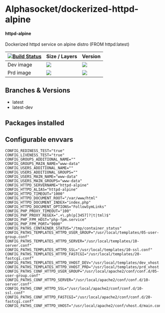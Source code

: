# Alphasocket/dockerized-httpd-alpine
#### httpd-alpine
Dockerized httpd service on alpine distro (FROM httpd:latest)


| [![Build Status](https://semaphoreci.com/api/v1/alphasocket/dockerized-httpd-alpine/branches/latest/badge.svg)](https://semaphoreci.com/alphasocket/dockerized-httpd-alpine) | Size / Layers | Version |
| ----- | ----- | ----- |
| Dev image | [![](https://images.microbadger.com/badges/image/03192859189254/dockerized-httpd-alpine:latest.svg)](https://microbadger.com/images/03192859189254/httpd-alpine:latest ) | [![](https://images.microbadger.com/badges/version/03192859189254/dockerized-httpd-alpine:latest.svg)](https://microbadger.com/images/03192859189254/httpd-alpine:latest) |
| Prd image | [![](https://images.microbadger.com/badges/image/alphasocket/httpd-alpine:latest.svg)](https://microbadger.com/images/alphasocket/httpd-alpine:latest ) | [![](https://images.microbadger.com/badges/version/alphasocket/httpd-alpine:latest.svg)](https://microbadger.com/images/alphasocket/httpd-alpine:latest) |

## Branches & Versions
- latest
- latest-dev


## Packages installed


## Configurable envvars
~~~
CONFIG_REDINESS_TEST="true"
CONFIG_LIVENESS_TEST="true"
CONFIG_GROUPS_ADDITIONAL_NAME=""
CONFIG_GROUPS_MAIN_NAME="www-data"
CONFIG_USERS_ADDITIONAL_NAME=""
CONFIG_USERS_ADDITIONAL_GROUPS=""
CONFIG_USERS_MAIN_NAME="www-data"
CONFIG_USERS_MAIN_GROUPS="www-data"
CONFIG_HTTPD_SERVERNAME="httpd-alpine"
CONFIG_HTTPD_ALIAS="httpd-alpine"
CONFIG_HTTPD_TIMEOUT="1000"
CONFIG_HTTPD_DOCUMENT_ROOT="/var/www/html"
CONFIG_HTTPD_DOCUMENT_INDEX="index.php"
CONFIG_HTTPD_DOCUMENT_OPTIONS="FollowSymLinks"
CONFIG_PHP_PROXY_TIMEOUT="100"
CONFIG_PHP_PROXY_REGEX=".+\.ph(p[3457]?|t|tml)$"
CONFIG_PHP_FPM_HOST="php-fpm.service"
CONFIG_PHP_FPM_PORT="9000"
CONFIG_PATHS_CONTAINER_STATUS="/tmp/container_status"
CONFIG_PATHS_TEMPLATES_HTTPD_USER_GROUP="/usr/local/templates/05-user-group.conf"
CONFIG_PATHS_TEMPLATES_HTTPD_SERVER="/usr/local/templates/10-server.conf"
CONFIG_PATHS_TEMPLATES_HTTPD_SSL="/usr/local/templates/10-ssl.conf"
CONFIG_PATHS_TEMPLATES_HTTPD_FASTCGI="/usr/local/templates/20-fastcgi.conf"
CONFIG_PATHS_TEMPLATES_HTTPD_VHOST_DEV="/usr/local/templates/dev_vhost.conf"
CONFIG_PATHS_TEMPLATES_HTTPD_VHOST_PRD="/usr/local/templates/prd_vhost.conf"
CONFIG_PATHS_CONF_HTTPD_USER_GROUP="/usr/local/apache2/conf/conf.d/05-user-group.conf"
CONFIG_PATHS_CONF_HTTPD_SERVER="/usr/local/apache2/conf/conf.d/10-server.conf"
CONFIG_PATHS_CONF_HTTPD_SSL="/usr/local/apache2/conf/conf.d/10-ssl.conf"
CONFIG_PATHS_CONF_HTTPD_FASTCGI="/usr/local/apache2/conf/conf.d/20-fastcgi.conf"
CONFIG_PATHS_CONF_HTTPD_VHOST="/usr/local/apache2/conf/vhost.d/main.conf"
~~~
